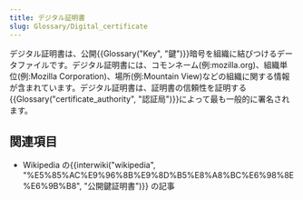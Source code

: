 ```yaml
---
title: デジタル証明書
slug: Glossary/Digital_certificate
---
```


デジタル証明書は、公開{{Glossary("Key", "鍵")}}暗号を組織に結びつけるデータファイルです。デジタル証明書には、コモンネーム(例:mozilla.org)、組織単位(例:Mozilla Corporation)、場所(例:Mountain View)などの組織に関する情報が含まれています。デジタル証明書は、証明書の信頼性を証明する{{Glossary("certificate_authority", "認証局")}}によって最も一般的に署名されます。

## 関連項目

- Wikipedia の{{interwiki("wikipedia", "%E5%85%AC%E9%96%8B%E9%8D%B5%E8%A8%BC%E6%98%8E%E6%9B%B8", "公開鍵証明書")}} の記事
